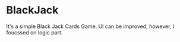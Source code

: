 # BlackJack
It's a simple Black Jack Cards Game. UI can be improved, however, I foucssed on logic part.

